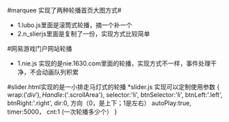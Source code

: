 #marquee 实现了两种轮播首页大图方式#
* 1.lubo.js里面是滚筒式轮播，摘一个补一个
* 2.n_slierjs里面是复制了一份，实现方式比较简单

#网易游戏门户网站轮播
* 1.nie.js 实现的是nie.1630.com里面的轮播，实现方式不一样，事件处理干净，不会动画队列积累

#slider.html实现的是一小排走马灯式的轮播
*slider.js 实现可以定制使用参数
{
			wrap:$('div'),
      Handle:$('.scrollArea'),
			selector:'li',
			btnSelector:'li',
			btnLeft:'.left',
			btnRight:'.right',
			dir:0, 方向（0，是上下；1是左右）
			autoPlay:true,
			timer:5000，
			cnt:1 (一次轮播多少个）
	}
